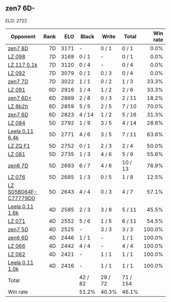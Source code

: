 ## zen7 6D- ##

ELO: 2722

Opponent | Rank | ELO | Black | Write | Total | Win rate
---------|-----:|----:|-------|-------|-------|-------:
[zen7 8D](zen7%208D.md) | 7D | 3171 | - | 0 / 1 | 0 / 1 | 0.0%
[LZ 098](LZ%20098.md) | 7D | 3168 | 0 / 1 | - | 0 / 1 | 0.0%
[LZ 117 0.1k](LZ%20117%200.1k.md) | 7D | 3120 | 0 / 4 | - | 0 / 4 | 0.0%
[LZ 092](LZ%20092.md) | 7D | 3079 | 0 / 1 | 0 / 3 | 0 / 4 | 0.0%
[zen7 7D](zen7%207D.md) | 7D | 3022 | 1 / 1 | 0 / 2 | 1 / 3 | 33.3%
[LZ 091](LZ%20091.md) | 6D | 2916 | 1 / 4 | 1 / 2 | 2 / 6 | 33.3%
[zen7 6D+](zen7%206D+.md) | 6D | 2869 | 2 / 8 | 0 / 3 | 2 / 11 | 18.2%
[LZ 6b2h](LZ%206b2h.md) | 6D | 2859 | 5 / 5 | 2 / 5 | 7 / 10 | 70.0%
[zen7 6D](zen7%206D.md) | 6D | 2823 | 4 / 14 | 1 / 2 | 5 / 16 | 31.3%
[LZ 084](LZ%20084.md) | 5D | 2792 | 1 / 9 | 3 / 5 | 4 / 14 | 28.6%
[Leela 0.11 6.4k](Leela%200.11%206.4k.md) | 5D | 2771 | 4 / 6 | 3 / 5 | 7 / 11 | 63.6%
[LZ ZQ F1](LZ%20ZQ%20F1.md) | 5D | 2752 | 0 / 1 | 2 / 3 | 2 / 4 | 50.0%
[LZ 081](LZ%20081.md) | 5D | 2735 | 1 / 3 | 4 / 6 | 5 / 9 | 55.6%
[zen6 7D](zen6%207D.md) | 5D | 2693 | 6 / 7 | 4 / 6 | 10 / 13 | 76.9%
[LZ 076](LZ%20076.md) | 5D | 2685 | 1 / 3 | 0 / 5 | 1 / 8 | 12.5%
[LZ S05B064F-C77779D0](LZ%20S05B064F-C77779D0.md) | 5D | 2643 | 4 / 4 | 0 / 3 | 4 / 7 | 57.1%
[Leela 0.11 1.6k](Leela%200.11%201.6k.md) | 4D | 2585 | 2 / 3 | 3 / 8 | 5 / 11 | 45.5%
[LZ 071](LZ%20071.md) | 4D | 2552 | 5 / 6 | 1 / 5 | 6 / 11 | 54.5%
[zen7 5D](zen7%205D.md) | 4D | 2525 | - | 3 / 3 | 3 / 3 | 100.0%
[zen6 6D](zen6%206D.md) | 4D | 2446 | 1 / 1 | - | 1 / 1 | 100.0%
[LZ 066](LZ%20066.md) | 4D | 2442 | 4 / 4 | - | 4 / 4 | 100.0%
[LZ 062](LZ%20062.md) | 4D | 2421 | - | 1 / 1 | 1 / 1 | 100.0%
[Leela 0.11 1.0k](Leela%200.11%201.0k.md) | 4D | 2416 | - | 1 / 1 | 1 / 1 | 100.0%
Total | | | 42 / 82 | 29 / 72 | 71 / 154 | 
Win rate| | | 51.2% | 40.3% | 46.1% | 
